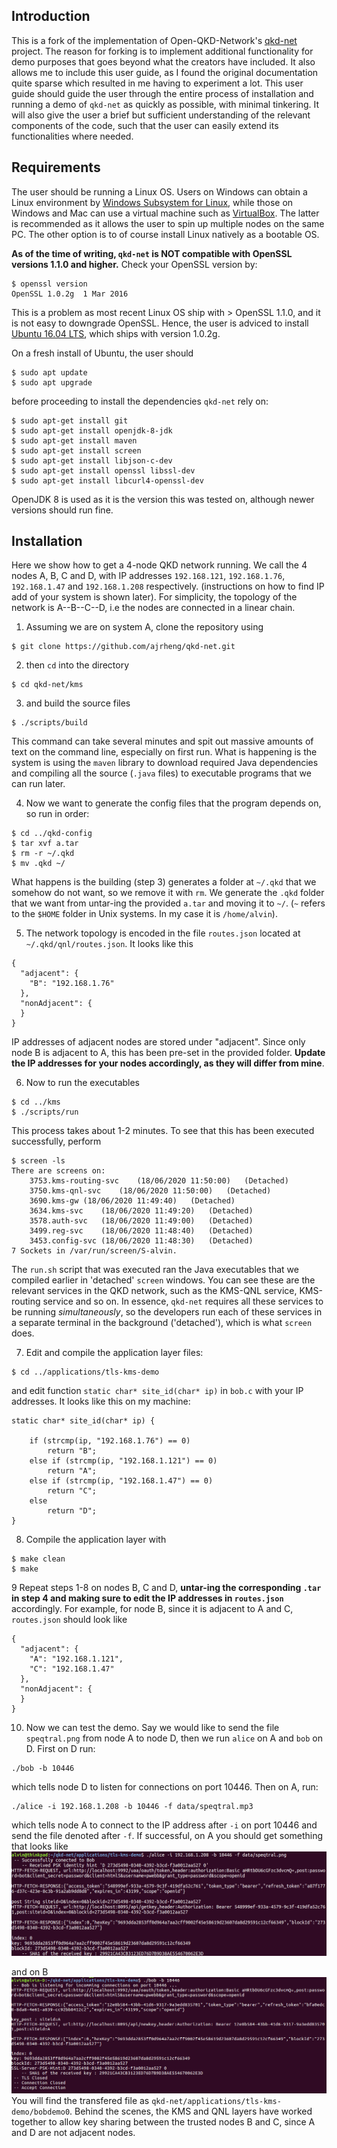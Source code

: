 ## Introduction
This is a fork of the implementation of Open-QKD-Network's [qkd-net](https://github.com/Open-QKD-Network/qkd-net) project. The reason for forking is to implement additional functionality for demo purposes that goes beyond what the creators have included. It also allows me to include this user guide, as I found the original documentation quite sparse which resulted in me having to experiment a lot. This user guide should guide the user through the entire process of installation and running a demo of `qkd-net` as quickly as possible, with minimal tinkering. It will also give the user a brief but sufficient understanding of the relevant components of the code, such that the user can easily extend its functionalities where needed.

## Requirements
The user should be running a Linux OS. Users on Windows can obtain a Linux environment by [Windows Subsystem for Linux](https://docs.microsoft.com/en-us/windows/wsl/install-win10), while those on Windows and Mac can use a virtual machine such as [VirtualBox](https://www.virtualbox.org/). The latter is recommended as it allows the user to spin up multiple nodes on the same PC. The other option is to of course install Linux natively as a bootable OS.

**As of the time of writing, `qkd-net` is NOT compatible with OpenSSL versions 1.1.0 and higher.** Check your OpenSSL version by:
```
$ openssl version
OpenSSL 1.0.2g  1 Mar 2016
```
This is a problem as most recent Linux OS ship with > OpenSSL 1.1.0, and it is not easy to downgrade OpenSSL. Hence, the user is adviced to install [Ubuntu 16.04 LTS](https://releases.ubuntu.com/16.04/), which ships with version 1.0.2g.

On a fresh install of Ubuntu, the user should
```
$ sudo apt update
$ sudo apt upgrade
```
before proceeding to install the dependencies `qkd-net` rely on:
```
$ sudo apt-get install git
$ sudo apt-get install openjdk-8-jdk
$ sudo apt-get install maven
$ sudo apt-get install screen
$ sudo apt-get install libjson-c-dev
$ sudo apt-get install openssl libssl-dev
$ sudo apt-get install libcurl4-openssl-dev
```
OpenJDK 8 is used as it is the version this was tested on, although newer versions should run fine.

## Installation
Here we show how to get a 4-node QKD network running. We call the 4 nodes A, B, C and D, with IP addresses `192.168.121`, `192.168.1.76`, `192.168.1.47` and `192.168.1.208` respectively. (instructions on how to find IP add of your system is shown later). For simplicity, the topology of the network is A--B--C--D, i.e the nodes are connected in a linear chain.

1. Assuming we are on system A, clone the repository using
```
$ git clone https://github.com/ajrheng/qkd-net.git
```
2. then `cd` into the directory
```
$ cd qkd-net/kms
```
3. and build the source files
```
$ ./scripts/build
```
This command can take several minutes and spit out massive amounts of text on the command line, especially on first run. What is happening is the system is using the `maven` library to download required Java dependencies and compiling all the source (`.java` files) to executable programs that we can run later.

4. Now we want to generate the config files that the program depends on, so run in order:
```
$ cd ../qkd-config
$ tar xvf a.tar
$ rm -r ~/.qkd
$ mv .qkd ~/
```
What happens is the building (step 3) generates a folder at `~/.qkd` that we somehow do not want, so we remove it with `rm`. We generate the `.qkd` folder that we want from untar-ing the provided `a.tar` and moving it to `~/`. (`~` refers to the `$HOME` folder in Unix systems. In my case it is `/home/alvin`).

5. The network topology is encoded in the file `routes.json` located at `~/.qkd/qnl/routes.json`. It looks like this
```
{ 
  "adjacent": {
    "B": "192.168.1.76"
  },
  "nonAdjacent": {
  }  
}
```
IP addresses of adjacent nodes are stored under "adjacent". Since only node B is adjacent to A, this has been pre-set in the provided folder. **Update the IP addresses for your nodes accordingly, as they will differ from mine**.

6. Now to run the executables
```
$ cd ../kms
$ ./scripts/run
```
This process takes about 1-2 minutes. To see that this has been executed successfully, perform
```
$ screen -ls
There are screens on:
	3753.kms-routing-svc	(18/06/2020 11:50:00)	(Detached)
	3750.kms-qnl-svc	(18/06/2020 11:50:00)	(Detached)
	3690.kms-gw	(18/06/2020 11:49:40)	(Detached)
	3634.kms-svc	(18/06/2020 11:49:20)	(Detached)
	3578.auth-svc	(18/06/2020 11:49:00)	(Detached)
	3499.reg-svc	(18/06/2020 11:48:40)	(Detached)
	3453.config-svc	(18/06/2020 11:48:30)	(Detached)
7 Sockets in /var/run/screen/S-alvin.
```
The `run.sh` script that was executed ran the Java executables that we compiled earlier in 'detached' `screen` windows. You can see these are the relevant services in the QKD network, such as the KMS-QNL service, KMS-routing service and so on. In essence, `qkd-net` requires all these services to be running _simultaneously_, so the developers run each of these services in a separate terminal in the background ('detached'), which is what `screen` does. 

7. Edit and compile the application layer files:
```
$ cd ../applications/tls-kms-demo
```
and edit function `static char* site_id(char* ip)` in `bob.c` with your IP addresses. It looks like this on my machine:
```
static char* site_id(char* ip) {

	if (strcmp(ip, "192.168.1.76") == 0)
		return "B";
	else if (strcmp(ip, "192.168.1.121") == 0)
		return "A";
	else if (strcmp(ip, "192.168.1.47") == 0)
		return "C";
    else
        return "D";
}
```
8. Compile the application layer with
```
$ make clean
$ make
```

9 Repeat steps 1-8 on nodes B, C and D, **untar-ing the corresponding `.tar` in step 4 and making sure to edit the IP addresses in `routes.json`** accordingly. For example, for node B, since it is adjacent to A and C, `routes.json` should look like
```
{ 
  "adjacent": {
    "A": "192.168.1.121",
    "C": "192.168.1.47"
  },
  "nonAdjacent": {
  }  
}
```
10. Now we can test the demo. Say we would like to send the file `speqtral.png` from node A to node D, then we run `alice` on A and `bob` on D. First on D run:
```
./bob -b 10446
```
which tells node D to listen for connections on port 10446. Then on A, run:
```
./alice -i 192.168.1.208 -b 10446 -f data/speqtral.mp3
```
which tells node A to connect to the IP address after `-i`  on port 10446 and send the file denoted after `-f`. If successful, on A you should get something that looks like
![img](img/alice.png?raw=true)

and on B
![img](img/bob.png?raw=true)
You will find the transfered file as `qkd-net/applications/tls-kms-demo/bobdemo0`. Behind the scenes, the KMS and QNL layers have worked together to allow key sharing between the trusted nodes B and C, since A and D are not adjacent nodes.
